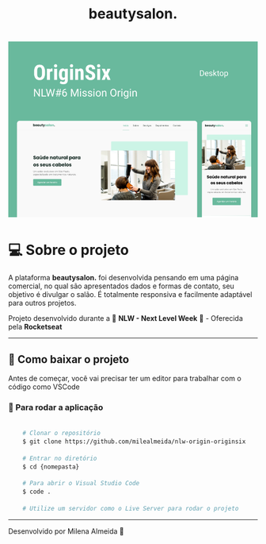 <h1 align="center">
    <strong>beautysalon.</strong>
</h1>

<h1 align="center">
    <img src="./.github/printTela.png">
</h1>

# 💻 Sobre o projeto
A plataforma **beautysalon.** foi desenvolvida pensando em uma página comercial, no qual são apresentados dados e formas de contato, seu objetivo é divulgar o salão. É totalmente responsiva e facilmente adaptável para outros projetos.

Projeto desenvolvido durante a 🚀 **NLW - Next Level Week** 🚀 - Oferecida pela **Rocketseat**

---

## 🚨 Como baixar o projeto
Antes de começar, você vai precisar ter um editor para trabalhar com o código como VSCode

### 🏁 Para rodar a aplicação 

```bash

    # Clonar o repositório
    $ git clone https://github.com/milealmeida/nlw-origin-originsix

    # Entrar no diretório
    $ cd {nomepasta}

    # Para abrir o Visual Studio Code
    $ code .

    # Utilize um servidor como o Live Server para rodar o projeto

```

---
Desenvolvido por Milena Almeida 💙